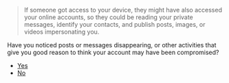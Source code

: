 <blockquote>
<p>If someone got access to your device, they might have also accessed your online accounts,
so they could be reading your private messages, identify your contacts, and publish
posts, images, or videos impersonating you.</p>
</blockquote>
<p>Have you noticed posts or messages disappearing, or other activities that give you
good reason to think your account may have been compromised?</p>
<ul>
<li><a href="account-access-issues">Yes</a></li>
<li><a href="../impersonation">No</a></li>
</ul>
